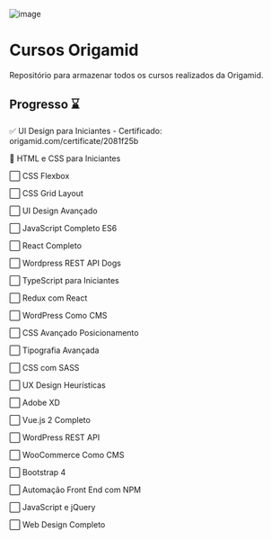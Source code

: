 ![image](https://user-images.githubusercontent.com/38211842/214647763-38941b1b-5216-43c3-b592-3db3d0ea0cad.png)


# Cursos Origamid
Repositório para armazenar todos os cursos realizados da Origamid.

## Progresso ⌛

✅ UI Design para Iniciantes - Certificado: origamid.com/certificate/2081f25b 

🔳 HTML e CSS para Iniciantes

⬜ CSS Flexbox 

⬜ CSS Grid Layout

⬜ UI Design Avançado 

⬜ JavaScript Completo ES6 

⬜ React Completo

⬜ Wordpress REST API Dogs

⬜ TypeScript para Iniciantes

⬜ Redux com React

⬜ WordPress Como CMS

⬜ CSS Avançado Posicionamento

⬜ Tipografia Avançada

⬜ CSS com SASS

⬜ UX Design Heurísticas

⬜ Adobe XD

⬜ Vue.js 2 Completo

⬜ WordPress REST API

⬜ WooCommerce Como CMS

⬜ Bootstrap 4

⬜ Automação Front End com NPM

⬜ JavaScript e jQuery

⬜ Web Design Completo
